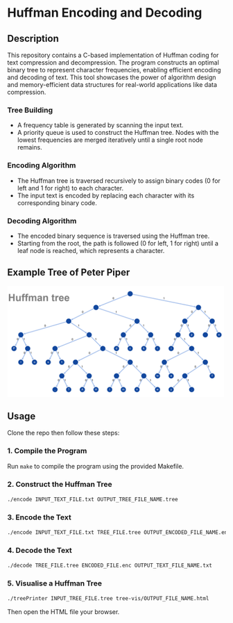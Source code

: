 # Huffman Encoding and Decoding

## Description
This repository contains a C-based implementation of Huffman coding for text compression and decompression. The program constructs an optimal binary tree to represent character frequencies, enabling efficient encoding and decoding of text. This tool showcases the power of algorithm design and memory-efficient data structures for real-world applications like data compression.

### Tree Building
- A frequency table is generated by scanning the input text.
- A priority queue is used to construct the Huffman tree. Nodes with the lowest frequencies are merged iteratively until a single root node remains.

### Encoding Algorithm
- The Huffman tree is traversed recursively to assign binary codes (0 for left and 1 for right) to each character.
- The input text is encoded by replacing each character with its corresponding binary code.

### Decoding Algorithm
- The encoded binary sequence is traversed using the Huffman tree.
- Starting from the root, the path is followed (0 for left, 1 for right) until a leaf node is reached, which represents a character.

## Example Tree of Peter Piper
<img src="huffman.png" width="500">


## Usage
Clone the repo then follow these steps:

### 1. Compile the Program
Run `make` to compile the program using the provided Makefile.

### 2. Construct the Huffman Tree
```bash
./encode INPUT_TEXT_FILE.txt OUTPUT_TREE_FILE_NAME.tree
```

### 3. Encode the Text
```bash
./encode INPUT_TEXT_FILE.txt TREE_FILE.tree OUTPUT_ENCODED_FILE_NAME.enc
```

### 4. Decode the Text
```bash
./decode TREE_FILE.tree ENCODED_FILE.enc OUTPUT_TEXT_FILE_NAME.txt
```

### 5. Visualise a Huffman Tree
```bash
./treePrinter INPUT_TREE_FILE.tree tree-vis/OUTPUT_FILE_NAME.html
```
Then open the HTML file your browser.